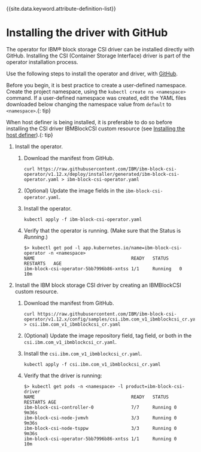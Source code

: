
{{site.data.keyword.attribute-definition-list}}

# Installing the driver with GitHub

The operator for IBM® block storage CSI driver can be installed directly with GitHub. Installing the CSI (Container Storage Interface) driver is part of the operator installation process.

Use the following steps to install the operator and driver, with [GitHub](https://github.com/IBM/ibm-block-csi-operator).

Before you begin, it is best practice to create a user-defined namespace. Create the project namespace, using the `kubectl create ns <namespace>` command. If a user-defined namespace was created, edit the YAML files downloaded below changing the namespace value from `default` to `<namespace>`.{: tip}

When host definer is being installed, it is preferable to do so before installing the CSI driver IBMBlockCSI custom resource (see [Installing the host definer](install_hostdefiner.md)).{: tip}

1.  Install the operator.

    1. Download the manifest from GitHub.

        ```
        curl https://raw.githubusercontent.com/IBM/ibm-block-csi-operator/v1.12.x/deploy/installer/generated/ibm-block-csi-operator.yaml > ibm-block-csi-operator.yaml
        ```

    2.  (Optional) Update the image fields in the `ibm-block-csi-operator.yaml`.

    3. Install the operator.

        ```
        kubectl apply -f ibm-block-csi-operator.yaml
        ```

    4. Verify that the operator is running. (Make sure that the Status is _Running_.)

        ```
        $> kubectl get pod -l app.kubernetes.io/name=ibm-block-csi-operator -n <namespace>
        NAME                                    READY   STATUS    RESTARTS   AGE
        ibm-block-csi-operator-5bb7996b86-xntss 1/1     Running   0          10m
        ```

2.  Install the IBM block storage CSI driver by creating an IBMBlockCSI custom resource.

    1.  Download the manifest from GitHub.

        ```
        curl https://raw.githubusercontent.com/IBM/ibm-block-csi-operator/v1.12.x/config/samples/csi.ibm.com_v1_ibmblockcsi_cr.yaml > csi.ibm.com_v1_ibmblockcsi_cr.yaml
        ```

    2.  (Optional) Update the image repository field, tag field, or both in the `csi.ibm.com_v1_ibmblockcsi_cr.yaml`.

    3.  Install the `csi.ibm.com_v1_ibmblockcsi_cr.yaml`.

        ```
        kubectl apply -f csi.ibm.com_v1_ibmblockcsi_cr.yaml
        ```
    
    4.  Verify that the driver is running:
        ```
        $> kubectl get pods -n <namespace> -l product=ibm-block-csi-driver
        NAME                                    READY   STATUS  RESTARTS AGE
        ibm-block-csi-controller-0              7/7     Running 0        9m36s
        ibm-block-csi-node-jvmvh                3/3     Running 0        9m36s
        ibm-block-csi-node-tsppw                3/3     Running 0        9m36s
        ibm-block-csi-operator-5bb7996b86-xntss 1/1     Running 0        10m
        ```

